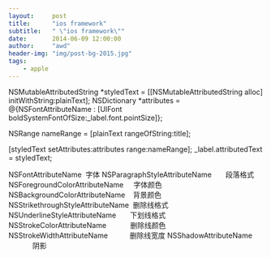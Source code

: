 ```yaml
---
layout:     post
title:      "ios framework"
subtitle:   " \"ios framework\""
date:       2014-06-09 12:00:00
author:     "awd"
header-img: "img/post-bg-2015.jpg"
tags:
    - apple
---
```

NSMutableAttributedString *styledText = [[NSMutableAttributedString alloc] initWithString:plainText];
NSDictionary *attributes = @{NSFontAttributeName : [UIFont boldSystemFontOfSize:_label.font.pointSize]};

NSRange nameRange = [plainText rangeOfString:title];

[styledText setAttributes:attributes range:nameRange];
_label.attributedText = styledText;


NSFontAttributeName  字体
NSParagraphStyleAttributeName       段落格式 
NSForegroundColorAttributeName     字体颜色
NSBackgroundColorAttributeName    背景颜色
NSStrikethroughStyleAttributeName  删除线格式
NSUnderlineStyleAttributeName       下划线格式
NSStrokeColorAttributeName            删除线颜色
NSStrokeWidthAttributeName           删除线宽度
NSShadowAttributeName                 阴影




